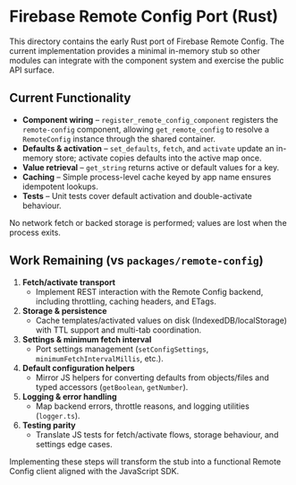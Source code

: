 # Firebase Remote Config Port (Rust)

This directory contains the early Rust port of Firebase Remote Config. The current implementation provides a minimal
in-memory stub so other modules can integrate with the component system and exercise the public API surface.

## Current Functionality

- **Component wiring** – `register_remote_config_component` registers the `remote-config` component, allowing
  `get_remote_config` to resolve a `RemoteConfig` instance through the shared container.
- **Defaults & activation** – `set_defaults`, `fetch`, and `activate` update an in-memory store; activate copies defaults
  into the active map once.
- **Value retrieval** – `get_string` returns active or default values for a key.
- **Caching** – Simple process-level cache keyed by app name ensures idempotent lookups.
- **Tests** – Unit tests cover default activation and double-activate behaviour.

No network fetch or backed storage is performed; values are lost when the process exits.

## Work Remaining (vs `packages/remote-config`)

1. **Fetch/activate transport**
   - Implement REST interaction with the Remote Config backend, including throttling, caching headers, and ETags.
2. **Storage & persistence**
   - Cache templates/activated values on disk (IndexedDB/localStorage) with TTL support and multi-tab coordination.
3. **Settings & minimum fetch interval**
   - Port settings management (`setConfigSettings`, `minimumFetchIntervalMillis`, etc.).
4. **Default configuration helpers**
   - Mirror JS helpers for converting defaults from objects/files and typed accessors (`getBoolean`, `getNumber`).
5. **Logging & error handling**
   - Map backend errors, throttle reasons, and logging utilities (`logger.ts`).
6. **Testing parity**
   - Translate JS tests for fetch/activate flows, storage behaviour, and settings edge cases.

Implementing these steps will transform the stub into a functional Remote Config client aligned with the JavaScript SDK.
